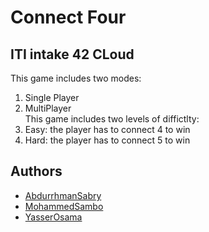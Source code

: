 # Connect Four 
## ITI intake 42 CLoud
This game includes two modes:
1. Single Player 
2. MultiPlayer \
This game includes two levels of diffictlty: 
1. Easy: the player has to connect 4 to win 
2. Hard: the player has to connect 5 to win

## Authors

- [AbdurrhmanSabry](https://github.com/AbdurrhmanSabry)
- [MohammedSambo](https://github.com/sambo2021)
- [YasserOsama](https://github.com/YasserOs)

